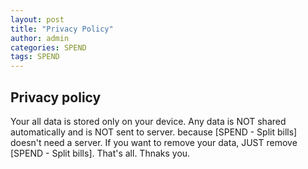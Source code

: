 ```yaml
---
layout: post
title: "Privacy Policy"
author: admin
categories: SPEND
tags: SPEND
---
```


## Privacy policy

Your all data is stored only on your device. Any data is NOT shared automatically and is NOT sent to server. because [SPEND - Split bills] doesn't need a server. If you want to remove your data, JUST remove [SPEND - Split bills]. That's all. Thnaks you.
